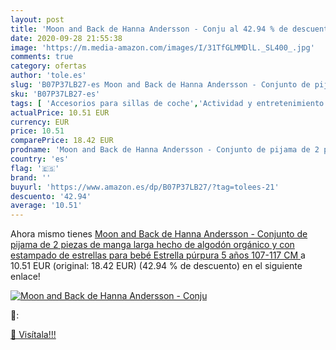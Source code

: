 ```yaml
---
layout: post
title: 'Moon and Back de Hanna Andersson - Conju al 42.94 % de descuento'
date: 2020-09-28 21:55:38
image: 'https://m.media-amazon.com/images/I/31TfGLMMDlL._SL400_.jpg'
comments: true
category: ofertas
author: 'tole.es'
slug: 'B07P37LB27-es Moon and Back de Hanna Andersson - Conjunto de pijama de 2...'
sku: 'B07P37LB27-es'
tags: [ 'Accesorios para sillas de coche','Actividad y entretenimiento','Andadores','Bebé','Espejos para asientos traseros','Higiene y cuidado','Sillas de coche y accesorios','Toallitas húmedas para bebé','Toallitas y accesorios para bebé','bebé', ]
actualPrice: 10.51 EUR
currency: EUR
price: 10.51
comparePrice: 18.42 EUR
prodname: 'Moon and Back de Hanna Andersson - Conjunto de pijama de 2 piezas de manga larga  hecho de algodón orgánico y con estampado de estrellas para bebé  Estrella púrpura  5 años  107-117 CM '
country: 'es'
flag: '🇪🇸'
brand: ''
buyurl: 'https://www.amazon.es/dp/B07P37LB27/?tag=tolees-21'
descuento: '42.94'
average: '10.51'
---
```


Ahora mismo tienes [Moon and Back de Hanna Andersson - Conjunto de pijama de 2 piezas de manga larga  hecho de algodón orgánico y con estampado de estrellas para bebé  Estrella púrpura  5 años  107-117 CM ](https://www.amazon.es/dp/B07P37LB27/?tag=tolees-21) a 10.51 EUR (original: 18.42 EUR) (42.94 %  de descuento) en el siguiente enlace!

[![Moon and Back de Hanna Andersson - Conju](https://m.media-amazon.com/images/I/31TfGLMMDlL._SL400_.jpg)](https://www.amazon.es/dp/B07P37LB27/?tag=tolees-21)

🔎:


[🛒 Visítala!!!](https://www.amazon.es/dp/B07P37LB27/?tag=tolees-21)
